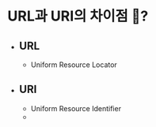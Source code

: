 # URL과 URI의 차이점 :thinking:?

- ## URL

  - Uniform Resource Locator

- ## URI

  - Uniform Resource Identifier
  - 